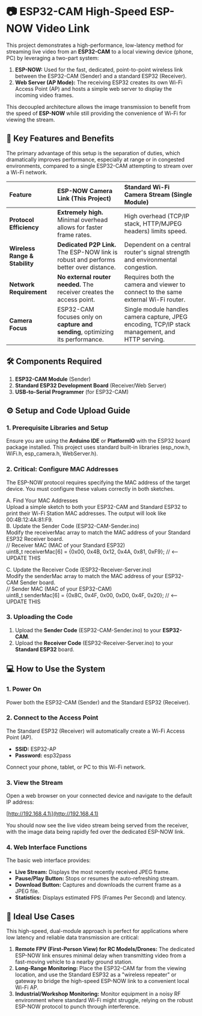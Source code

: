 # **📷 ESP32-CAM High-Speed ESP-NOW Video Link**

This project demonstrates a high-performance, low-latency method for streaming live video from an **ESP32-CAM** to a local viewing device (phone, PC) by leveraging a two-part system:

1. **ESP-NOW:** Used for the fast, dedicated, point-to-point wireless link between the ESP32-CAM (Sender) and a standard ESP32 (Receiver).  
2. **Web Server (AP Mode):** The receiving ESP32 creates its own Wi-Fi Access Point (AP) and hosts a simple web server to display the incoming video frames.

This decoupled architecture allows the image transmission to benefit from the speed of **ESP-NOW** while still providing the convenience of Wi-Fi for viewing the stream.

## **🚀 Key Features and Benefits**

The primary advantage of this setup is the separation of duties, which dramatically improves performance, especially at range or in congested environments, compared to a single ESP32-CAM attempting to stream over a Wi-Fi network.

| Feature | ESP-NOW Camera Link (This Project) | Standard Wi-Fi Camera Stream (Single Module) |
| :---- | :---- | :---- |
| **Protocol Efficiency** | **Extremely high.** Minimal overhead allows for faster frame rates. | High overhead (TCP/IP stack, HTTP/MJPEG headers) limits speed. |
| **Wireless Range & Stability** | **Dedicated P2P Link.** The ESP-NOW link is robust and performs better over distance. | Dependent on a central router's signal strength and environmental congestion. |
| **Network Requirement** | **No external router needed.** The receiver creates the access point. | Requires both the camera and viewer to connect to the same external Wi-Fi router. |
| **Camera Focus** | ESP32-CAM focuses only on **capture and sending**, optimizing its performance. | Single module handles camera capture, JPEG encoding, TCP/IP stack management, and HTTP serving. |

## **🛠️ Components Required**

1. **ESP32-CAM Module** (Sender)  
2. **Standard ESP32 Development Board** (Receiver/Web Server)  
3. **USB-to-Serial Programmer** (for ESP32-CAM)

## **⚙️ Setup and Code Upload Guide**

### **1\. Prerequisite Libraries and Setup**

Ensure you are using the **Arduino IDE** or **PlatformIO** with the ESP32 board package installed. This project uses standard built-in libraries (esp\_now.h, WiFi.h, esp\_camera.h, WebServer.h).

### **2\. Critical: Configure MAC Addresses**

The ESP-NOW protocol requires specifying the MAC address of the target device. You must configure these values correctly in both sketches.

A. Find Your MAC Addresses  
Upload a simple sketch to both your ESP32-CAM and Standard ESP32 to print their Wi-Fi Station MAC addresses. The output will look like 00:4B:12:4A:81:F9.  
B. Update the Sender Code (ESP32-CAM-Sender.ino)  
Modify the receiverMac array to match the MAC address of your Standard ESP32 Receiver board.  
// Receiver MAC (MAC of your Standard ESP32)  
uint8\_t receiverMac\[6\] \= {0x00, 0x4B, 0x12, 0x4A, 0x81, 0xF9}; // \<-- UPDATE THIS

C. Update the Receiver Code (ESP32-Receiver-Server.ino)  
Modify the senderMac array to match the MAC address of your ESP32-CAM Sender board.  
// Sender MAC (MAC of your ESP32-CAM)  
uint8\_t senderMac\[6\] \= {0x8C, 0x4F, 0x00, 0xD0, 0x4F, 0x20}; // \<-- UPDATE THIS

### **3\. Uploading the Code**

1. Upload the **Sender Code** (ESP32-CAM-Sender.ino) to your **ESP32-CAM**.  
2. Upload the **Receiver Code** (ESP32-Receiver-Server.ino) to your **Standard ESP32** board.

## **💻 How to Use the System**

### **1\. Power On**

Power both the ESP32-CAM (Sender) and the Standard ESP32 (Receiver).

### **2\. Connect to the Access Point**

The Standard ESP32 (Receiver) will automatically create a Wi-Fi Access Point (AP).

* **SSID:** ESP32-AP  
* **Password:** esp32pass

Connect your phone, tablet, or PC to this Wi-Fi network.

### **3\. View the Stream**

Open a web browser on your connected device and navigate to the default IP address:

\[http://192.168.4.1\](http://192.168.4.1)

You should now see the live video stream being served from the receiver, with the image data being rapidly fed over the dedicated ESP-NOW link.

### **4\. Web Interface Functions**

The basic web interface provides:

* **Live Stream:** Displays the most recently received JPEG frame.  
* **Pause/Play Button:** Stops or resumes the auto-refreshing stream.  
* **Download Button:** Captures and downloads the current frame as a JPEG file.  
* **Statistics:** Displays estimated FPS (Frames Per Second) and latency.

## **🎯 Ideal Use Cases**

This high-speed, dual-module approach is perfect for applications where low latency and reliable data transmission are critical:

1. **Remote FPV (First-Person View) for RC Models/Drones:** The dedicated ESP-NOW link ensures minimal delay when transmitting video from a fast-moving vehicle to a nearby ground station.  
2. **Long-Range Monitoring:** Place the ESP32-CAM far from the viewing location, and use the Standard ESP32 as a "wireless repeater" or gateway to bridge the high-speed ESP-NOW link to a convenient local Wi-Fi AP.  
3. **Industrial/Workshop Monitoring:** Monitor equipment in a noisy RF environment where standard Wi-Fi might struggle, relying on the robust ESP-NOW protocol to punch through interference.
